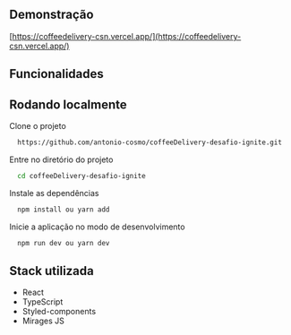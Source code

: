 ## Demonstração

[https://coffeedelivery-csn.vercel.app/](https://coffeedelivery-csn.vercel.app/)


## Funcionalidades




## Rodando localmente

Clone o projeto

```bash
  https://github.com/antonio-cosmo/coffeeDelivery-desafio-ignite.git
```

Entre no diretório do projeto

```bash
  cd coffeeDelivery-desafio-ignite

```

Instale as dependências

```bash
  npm install ou yarn add
```

Inicie a aplicação no modo de desenvolvimento

```bash
  npm run dev ou yarn dev
```


## Stack utilizada

- React 
- TypeScript
- Styled-components
- Mirages JS

